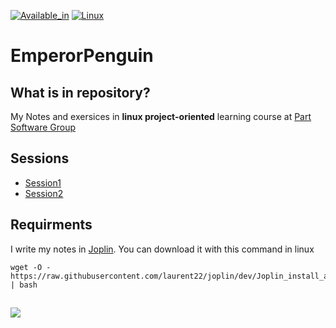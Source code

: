 [![Available_in](https://img.shields.io/badge/-Available%20in-555)]()
[![Linux](https://img.shields.io/badge/-LINUX-blue)](https://www.debian.org/)

# EmperorPenguin
## What is in repository?
My Notes and exersices in **linux project-oriented** learning course at [Part Software Group](https://www.partsoftware.com/)
## Sessions
+ [Session1](https://github.com/SalehGovahi/EmperorPenguin/tree/main/Session%201)
+ [Session2](https://github.com/SalehGovahi/EmperorPenguin/tree/main/Session%202)

## Requirments
I write my notes in [Joplin](https://joplinapp.org/). You can download it with this command in linux

    
    wget -O - https://raw.githubusercontent.com/laurent22/joplin/dev/Joplin_install_and_update.sh | bash


## 
![](https://partsoftware.com:5000/images/cf302d4f-6029-4605-adcc-71835e6a0ddf.jpg)
